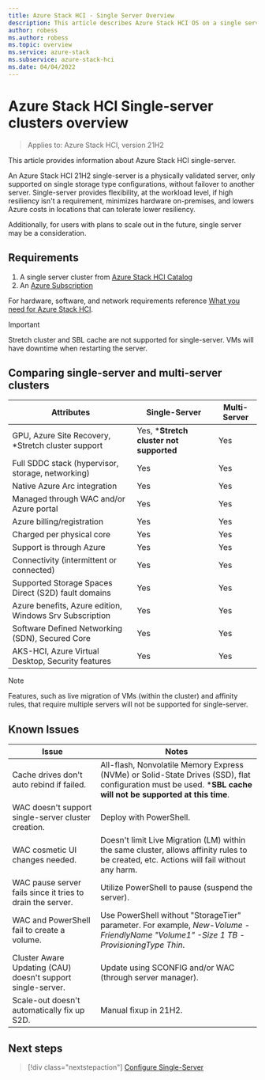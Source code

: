 ```yaml
---
title: Azure Stack HCI - Single Server Overview
description: This article describes Azure Stack HCI OS on a single server
author: robess
ms.author: robess
ms.topic: overview
ms.service: azure-stack
ms.subservice: azure-stack-hci
ms.date: 04/04/2022
---
```


# **Azure Stack HCI Single-server clusters overview**
> Applies to: Azure Stack HCI, version 21H2

This article provides information about Azure Stack HCI single-server.

An Azure Stack HCI 21H2 single-server is a physically validated server, only supported on single storage type configurations, without failover to another server. Single-server provides flexibility, at the workload level, if high resiliency isn't a requirement, minimizes hardware on-premises, and lowers Azure costs in locations that can tolerate lower resiliency.

Additionally, for users with plans to scale out in the future, single server may be a consideration.

## **Requirements**

1. A single server cluster from [Azure Stack HCI Catalog](https://hcicatalog.azurewebsites.net/#/)
2. An [Azure Subscription](https://azure.microsoft.com/)

For hardware, software, and network requirements reference [What you need for Azure Stack HCI](/azure-stack/hci/overview#what-you-need-for-azure-stack-hci).

> [!IMPORTANT]
>  Stretch cluster and SBL cache are not supported for single-server. VMs will have downtime when restarting the server.
## **Comparing single-server and multi-server clusters**
|Attributes | Single-Server | Multi-Server |
|----------|-----------|-----------|
|GPU, Azure Site Recovery, *Stretch cluster support | Yes, ***Stretch cluster not supported** | Yes |
|Full SDDC stack (hypervisor, storage, networking) | Yes | Yes|
|Native Azure Arc integration | Yes | Yes |
|Managed through WAC and/or Azure portal | Yes | Yes |
|Azure billing/registration | Yes | Yes |
|Charged per physical core| Yes | Yes |
|Support is through Azure | Yes | Yes |
|Connectivity (intermittent or connected) | Yes | Yes |
|Supported Storage Spaces Direct (S2D) fault domains | Yes | Yes |
|Azure benefits, Azure edition, Windows Srv Subscription | Yes | Yes |
|Software Defined Networking (SDN), Secured Core | Yes | Yes |
|AKS-HCI, Azure Virtual Desktop, Security features | Yes | Yes |

> [!Note]
> Features, such as live migration of VMs (within the cluster) and affinity rules, that require multiple servers will not be supported for single-server.
## **Known Issues**
|Issue | Notes|
|-----------|---------------|
|Cache drives don't auto rebind if failed. | All-flash, Nonvolatile Memory Express (NVMe) or Solid-State Drives (SSD), flat configuration must be used. ***SBL cache will not be supported at this time**. |
|WAC doesn't support single-server cluster creation. | Deploy with PowerShell. |
|WAC cosmetic UI changes needed. | Doesn't limit Live Migration (LM) within the same cluster, allows affinity rules to be created, etc. Actions will fail without any harm. |
|WAC pause server fails since it tries to drain the server. | Utilize PowerShell to pause (suspend the server). |
|WAC and PowerShell fail to create a volume. | Use PowerShell without "StorageTier" parameter. For example,  *New-Volume -FriendlyName "Volume1" -Size 1 TB -ProvisioningType Thin*. |
|Cluster Aware Updating (CAU) doesn't support single-server. | Update using SCONFIG and/or WAC (through server manager). |
|Scale-out doesn't automatically fix up S2D. | Manual fixup in 21H2. |
## Next steps

> [!div class="nextstepaction"]
> [Configure Single-Server](../deploy/configure-hci-os-single-server.md)
